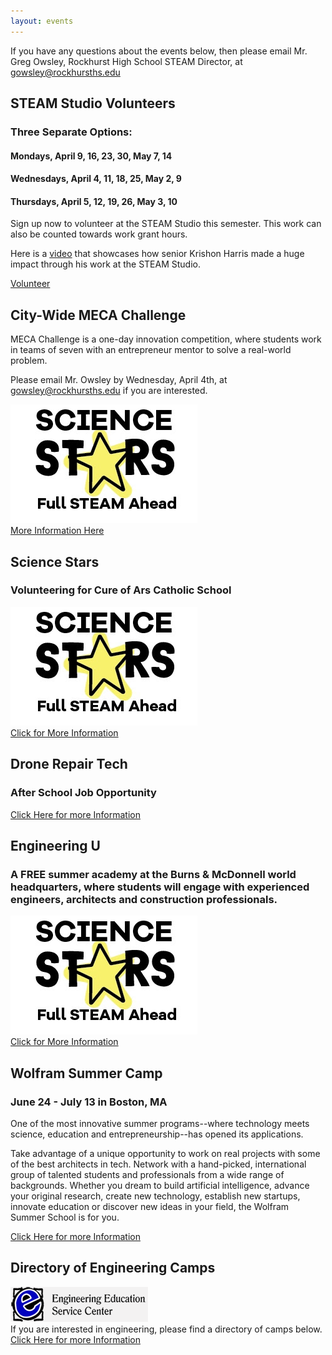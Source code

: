 ```yaml
---
layout: events
---
```


If you have any questions about the events below, then please email Mr. Greg Owsley, Rockhurst High School STEAM Director, at gowsley@rockhursths.edu  

## STEAM Studio Volunteers
### Three Separate Options:
#### Mondays, April 9, 16, 23, 30, May 7, 14
#### Wednesdays, April 4, 11, 18, 25, May 2, 9
#### Thursdays, April 5, 12, 19, 26, May 3, 10

Sign up now to volunteer at the STEAM Studio this semester. This work can also be counted towards work grant hours.

Here is a [video](http://fox4kc.com/2018/01/10/rockhurst-senior-who-built-prosthetic-arm-for-metro-boy-now-going-to-teach-other-kids-how-to-do-it-too/) that showcases how senior Krishon Harris made a huge impact through his work at the STEAM Studio.

<a class="btn btn-primary" href="https://docs.google.com/forms/d/e/1FAIpQLSfipuWvkheI6sEO2vlRYuPSr8q9kYX83hWgHB-4n3lwx589gQ/viewform?usp=sf_link" role="button">Volunteer</a>

## City-Wide MECA Challenge
MECA Challenge is a one-day innovation competition, where students work in teams of seven with an entrepreneur mentor to solve a real-world problem.

Please email Mr. Owsley by Wednesday, April 4th, at gowsley@rockhursths.edu if you are interested. 

<div class="flex-wrapper">
  <img src="/img/ScienceStars.jpg">
</div>  
<a class="btn btn-primary" href="https://www.eventbrite.com/e/meca-challenge-citywide-high-school-invitational-tickets-43324608069" role="button">More Information Here</a>

## Science Stars
### Volunteering for Cure of Ars Catholic School 

<div class="flex-wrapper">
  <img src="/img/ScienceStars.jpg">
</div>  
<a class="btn btn-primary" href="https://drive.google.com/open?id=0B1-JIRrX_4I5aUdGbTM5eGpLbjBVY3BKWm9jV0dzeklHZWhJ" role="button">Click for More Information</a>

## Drone Repair Tech
### After School Job Opportunity

<a class="btn btn-primary" href="
https://drive.google.com/open?id=0B1-JIRrX_4I5Tjk5YzFwbjFUenJXWFhmVDFYMHFLYWl4ZEZJ" role="button">Click Here for more Information</a>

## Engineering U 
### A FREE summer academy at the Burns & McDonnell world headquarters, where students will engage with experienced engineers, architects and construction professionals.
<div class="flex-wrapper">
  <img src="/img/ScienceStars.jpg">
</div>  
<a class="btn btn-primary" href="https://drive.google.com/file/d/0B1-JIRrX_4I5VFRvd0VIWDNiWG42S00xSnJoMEhyMUxNZWNF/view?usp=sharing" role="button">Click for More Information</a>

## Wolfram Summer Camp
### June 24 - July 13 in Boston, MA
One of the most innovative summer programs--where technology
meets science, education and entrepreneurship--has opened its
applications. 

Take advantage of a unique opportunity to work on real projects
with some of the best architects in tech. Network with a
hand-picked, international group of talented students and
professionals from a wide range of backgrounds. Whether you dream
to build artificial intelligence, advance your original research,
create new technology, establish new startups, innovate education
or discover new ideas in your field, the Wolfram Summer School is
for you.

<a class="btn btn-primary" href="https://education.wolfram.com/summer/school/" role="button">Click Here for more Information</a>

## Directory of Engineering Camps
<div class="flex-wrapper">
  <img src="/img/EngineeringEducationServiceCenter.gif">
</div> 
If you are interested in engineering, please find a directory of camps below.
<a class="btn btn-primary" href="http://www.engineeringedu.com/store/index.php?route=information/information&information_id=8" role="button">Click Here for more Information</a>

